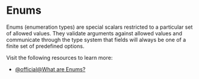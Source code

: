 # Enums

Enums (enumeration types) are special scalars restricted to a particular set of allowed values. They validate arguments against allowed values and communicate through the type system that fields will always be one of a finite set of predefined options.

Visit the following resources to learn more:

- [@official@What are Enums?](https://graphql.org/learn/schema/#enumeration-types)